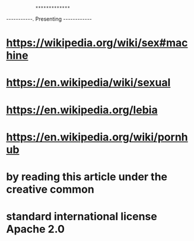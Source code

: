                *************
   -----------.  Presenting  ------------
# https://wikipedia.org/wiki/sex#machine
# https://en.wikipedia/wiki/sexual
# https://en.wikipedia.org/lebia
# https://en.wikipedia.org/wiki/pornhub
# by reading this article under the creative common 
# standard international license Apache 2.0   
